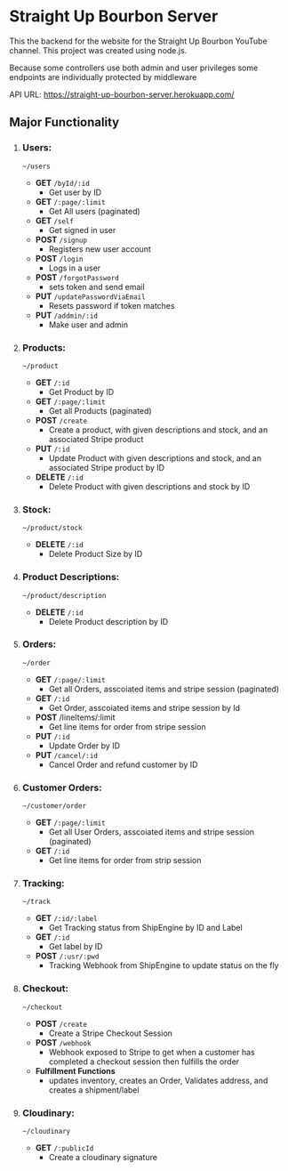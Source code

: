 # Straight Up Bourbon Server

This the backend for the website for the Straight Up Bourbon YouTube channel. This project was created using node.js.

Because some controllers use both admin and user privileges some endpoints are individually protected by middleware

API URL: https://straight-up-bourbon-server.herokuapp.com/

## Major Functionality

1. ### Users:

   `~/users`

   - **GET** `/byId/:id`
     - Get user by ID
   - **GET** `/:page/:limit`
     - Get All users (paginated)
   - **GET** `/self`
     - Get signed in user
   - **POST** `/signup`
     - Registers new user account
   - **POST** `/login`
     - Logs in a user
   - **POST** `/forgotPassword`
     - sets token and send email
   - **PUT** `/updatePasswordViaEmail`
     - Resets password if token matches
   - **PUT** `/addmin/:id`
     - Make user and admin

2. ### Products:

   `~/product`

   - **GET** `/:id`
     - Get Product by ID
   - **GET** `/:page/:limit`
     - Get all Products (paginated)
   - **POST** `/create`
     - Create a product, with given descriptions and stock, and an associated Stripe product
   - **PUT** `/:id`
     - Update Product with given descriptions and stock, and an associated Stripe product by ID
   - **DELETE** `/:id`
     - Delete Product with given descriptions and stock by ID

3. ### Stock:

   `~/product/stock`

   - **DELETE** `/:id`
     - Delete Product Size by ID

4. ### Product Descriptions:

   `~/product/description`

   - **DELETE** `/:id`
     - Delete Product description by ID

5. ### Orders:

   `~/order`

   - **GET** `/:page/:limit`
     - Get all Orders, asscoiated items and stripe session (paginated)
   - **GET** `/:id`
     - Get Order, asscoiated items and stripe session by Id
   - **POST** /lineItems/:limit
     - Get line items for order from stripe session
   - **PUT** `/:id`
     - Update Order by ID
   - **PUT** `/cancel/:id`
     - Cancel Order and refund customer by ID

6. ### Customer Orders:

   `~/customer/order`

   - **GET** `/:page/:limit`
     - Get all User Orders, asscoiated items and stripe session (paginated)
   - **GET** `/:id`
     - Get line items for order from strip session

7. ### Tracking:

   `~/track`

   - **GET** `/:id/:label`
     - Get Tracking status from ShipEngine by ID and Label
   - **GET** `/:id`
     - Get label by ID
   - **POST** `/:usr/:pwd`
     - Tracking Webhook from ShipEngine to update status on the fly

8. ### Checkout:

   `~/checkout`

   - **POST** `/create`
     - Create a Stripe Checkout Session
   - **POST** `/webhook`
     - Webhook exposed to Stripe to get when a customer has completed a checkout session then fulfills the order
   - **Fulfillment Functions**
     - updates inventory, creates an Order, Validates address, and creates a shipment/label

9. ### Cloudinary:
   `~/cloudinary`
   - **GET** `/:publicId`
     - Create a cloudinary signature

